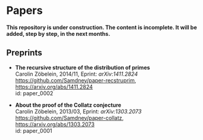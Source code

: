 # Papers

**This repository is under construction. The content is incomplete. It will be added, step by step, in the next months.**

## Preprints
* **The recursive structure of the distribution of primes**   
Carolin Zöbelein, 2014/11, Eprint: *arXiv:1411.2824*  
https://github.com/Samdney/paper-recstruprim, https://arxiv.org/abs/1411.2824  
id: paper_0002  

* **About the proof of the Collatz conjecture**  
Carolin Zöbelein, 2013/03, Eprint: *arXiv:1303.2073*  
https://github.com/Samdney/paper-collatz, https://arxiv.org/abs/1303.2073   
id: paper_0001  
